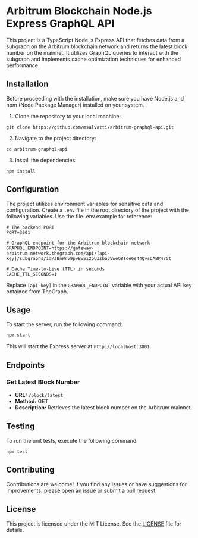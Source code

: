 # Arbitrum Blockchain Node.js Express GraphQL API

This project is a TypeScript Node.js Express API that fetches data from a subgraph on the Arbitrum blockchain network and returns the latest block number on the mainnet. It utilizes GraphQL queries to interact with the subgraph and implements cache optimization techniques for enhanced performance.

## Installation

Before proceeding with the installation, make sure you have Node.js and npm (Node Package Manager) installed on your system.

1. Clone the repository to your local machine:

```
git clone https://github.com/msalvatti/arbitrum-graphql-api.git
```

2. Navigate to the project directory:

```
cd arbitrum-graphql-api
```

3. Install the dependencies:

```
npm install
```

## Configuration

The project utilizes environment variables for sensitive data and configuration. Create a `.env` file in the root directory of the project with the following variables. Use the file .env.example for reference:

```dotenv
# The backend PORT
PORT=3001

# GraphQL endpoint for the Arbitrum blockchain network
GRAPHQL_ENDPOINT=https://gateway-arbitrum.network.thegraph.com/api/[api-key]/subgraphs/id/JBnWrv9pvBvSi2pUZzba3VweGBTde6s44QvsDABP47Gt

# Cache Time-to-Live (TTL) in seconds
CACHE_TTL_SECONDS=1
```

Replace `[api-key]` in the `GRAPHQL_ENDPOINT` variable with your actual API key obtained from TheGraph.

## Usage

To start the server, run the following command:

```
npm start
```

This will start the Express server at `http://localhost:3001`.

## Endpoints

### Get Latest Block Number

- **URL:** `/block/latest`
- **Method:** GET
- **Description:** Retrieves the latest block number on the Arbitrum mainnet.

## Testing

To run the unit tests, execute the following command:

```
npm test
```

## Contributing

Contributions are welcome! If you find any issues or have suggestions for improvements, please open an issue or submit a pull request.

## License

This project is licensed under the MIT License. See the [LICENSE](LICENSE) file for details.
